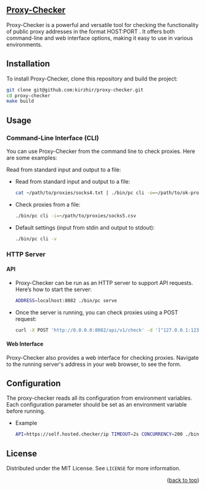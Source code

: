 ## [Proxy-Checker](#proxy-checker)

Proxy-Checker is a powerful and versatile tool for checking the functionality of public proxy addresses in the format
HOST:PORT
. It offers both command-line and web interface options, making it easy to use in various environments.

## Installation

To install Proxy-Checker, clone this repository and build the project:

  ```sh
git clone git@github.com:kirzhir/proxy-checker.git
cd proxy-checker
make build
  ```

## Usage

### Command-Line Interface (CLI)

You can use Proxy-Checker from the command line to check proxies. Here are some examples:

Read from standard input and output to a file:

* Read from standard input and output to a file:
  ```sh
  cat ~/path/to/proxies/socks4.txt | ./bin/pc cli -o=~/path/to/ok-proxies.txt
  ```
* Check proxies from a file:
  ```sh
  ./bin/pc cli -i=~/path/to/proxies/socks5.csv
  ```
* Default settings (input from stdin and output to stdout):
  ```sh
  ./bin/pc cli -v
  ```

### HTTP Server

#### API

* Proxy-Checker can be run as an HTTP server to support API requests. Here’s how to start the server:
  ```sh
  ADDRESS=localhost:8082 ./bin/pc serve
  ```
* Once the server is running, you can check proxies using a POST request:
  ```sh
  curl -X POST 'http://0.0.0.0:8082/api/v1/check' -d '["127.0.0.1:1234", "192.168.0.0:321"]'
  ```

#### Web Interface

Proxy-Checker also provides a web interface for checking proxies. Navigate to the running server's address in your web
browser, to see the form.

## Configuration

The proxy-checker reads all its configuration from environment variables. Each configuration parameter should be set as an
environment variable before running.

* Example
  ```sh
  API=https://self.hosted.checker/ip TIMEOUT=2s CONCURRENCY=200 ./bin/pc cli
  ```

<!-- LICENSE -->

## License

Distributed under the MIT License. See `LICENSE` for more information.


<p align="right">(<a href="#proxy-checker">back to top</a>)</p>
